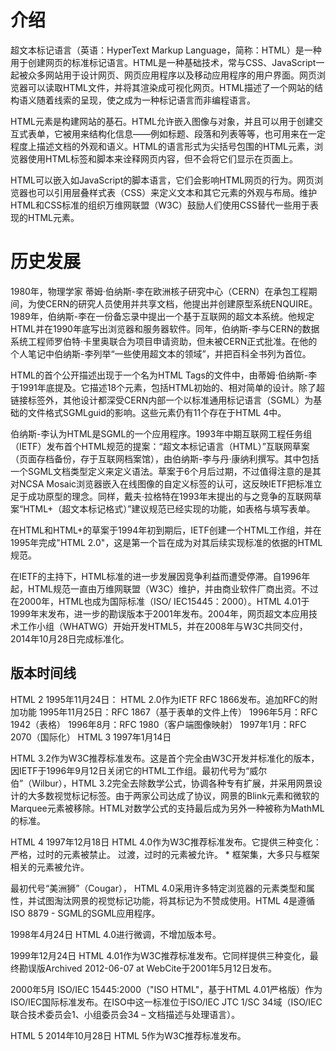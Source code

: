 # 介绍
超文本标记语言（英语：HyperText Markup Language，简称：HTML）是一种用于创建网页的标准标记语言。HTML是一种基础技术，常与CSS、JavaScript一起被众多网站用于设计网页、网页应用程序以及移动应用程序的用户界面。网页浏览器可以读取HTML文件，并将其渲染成可视化网页。HTML描述了一个网站的结构语义随着线索的呈现，使之成为一种标记语言而非编程语言。

HTML元素是构建网站的基石。HTML允许嵌入图像与对象，并且可以用于创建交互式表单，它被用来结构化信息——例如标题、段落和列表等等，也可用来在一定程度上描述文档的外观和语义。HTML的语言形式为尖括号包围的HTML元素，浏览器使用HTML标签和脚本来诠释网页内容，但不会将它们显示在页面上。

HTML可以嵌入如JavaScript的脚本语言，它们会影响HTML网页的行为。网页浏览器也可以引用层叠样式表（CSS）来定义文本和其它元素的外观与布局。维护HTML和CSS标准的组织万维网联盟（W3C）鼓励人们使用CSS替代一些用于表现的HTML元素。

# 历史发展
1980年，物理学家 蒂姆·伯纳斯-李在欧洲核子研究中心（CERN）在承包工程期间，为使CERN的研究人员使用并共享文档，他提出并创建原型系统ENQUIRE。1989年，伯纳斯-李在一份备忘录中提出一个基于互联网的超文本系统。他规定HTML并在1990年底写出浏览器和服务器软件。同年，伯纳斯-李与CERN的数据系统工程师罗伯特·卡里奥联合为项目申请资助，但未被CERN正式批准。在他的个人笔记中伯纳斯-李列举“一些使用超文本的领域”，并把百科全书列为首位。

HTML的首个公开描述出现于一个名为HTML Tags的文件中，由蒂姆·伯纳斯-李于1991年底提及。它描述18个元素，包括HTML初始的、相对简单的设计。除了超链接标签外，其他设计都深受CERN内部一个以标准通用标记语言（SGML）为基础的文件格式SGMLguid的影响。这些元素仍有11个存在于HTML 4中。

伯纳斯-李认为HTML是SGML的一个应用程序。1993年中期互联网工程任务组（IETF）发布首个HTML规范的提案：“超文本标记语言（HTML）”互联网草案（页面存档备份，存于互联网档案馆），由伯纳斯-李与丹·康纳利撰写。其中包括一个SGML文档类型定义来定义语法。草案于6个月后过期，不过值得注意的是其对NCSA Mosaic浏览器嵌入在线图像的自定义标签的认可，这反映IETF把标准立足于成功原型的理念。同样，戴夫·拉格特在1993年末提出的与之竞争的互联网草案“HTML+（超文本标记格式）”建议规范已经实现的功能，如表格与填写表单。

在HTML和HTML+的草案于1994年初到期后，IETF创建一个HTML工作组，并在1995年完成"HTML 2.0"，这是第一个旨在成为对其后续实现标准的依据的HTML规范。

在IETF的主持下，HTML标准的进一步发展因竞争利益而遭受停滞。自1996年起，HTML规范一直由万维网联盟（W3C）维护，并由商业软件厂商出资。不过在2000年，HTML也成为国际标准（ISO/ IEC15445：2000）。HTML 4.01于1999年末发布，进一步的勘误版本于2001年发布。2004年，网页超文本应用技术工作小组（WHATWG）开始开发HTML5，并在2008年与W3C共同交付，2014年10月28日完成标准化。

## 版本时间线
HTML 2
1995年11月24日： HTML 2.0作为IETF RFC 1866发布。追加RFC的附加功能
1995年11月25日：RFC 1867（基于表单的文件上传）
1996年5月：RFC 1942（表格）
1996年8月：RFC 1980（客户端图像映射）
1997年1月：RFC 2070（国际化）
HTML 3
1997年1月14日

HTML 3.2作为W3C推荐标准发布。这是首个完全由W3C开发并标准化的版本，因IETF于1996年9月12日关闭它的HTML工作组。最初代号为“威尔伯”（Wilbur），HTML 3.2完全去除数学公式，协调各种专有扩展，并采用网景设计的大多数视觉标记标签。由于两家公司达成了协议，网景的Blink元素和微软的Marquee元素被移除。HTML对数学公式的支持最后成为另外一种被称为MathML的标准。

HTML 4
1997年12月18日
HTML 4.0作为W3C推荐标准发布。它提供三种变化： 严格，过时的元素被禁止。 过渡，过时的元素被允许。 * 框架集，大多只与框架相关的元素被允许。

最初代号“美洲狮”（Cougar）， HTML 4.0采用许多特定浏览器的元素类型和属性，并试图淘汰网景的视觉标记功能，将其标记为不赞成使用。HTML 4是遵循ISO 8879 - SGML的SGML应用程序。

1998年4月24日
HTML 4.0进行微调，不增加版本号。

1999年12月24日
HTML 4.01作为W3C推荐标准发布。它同样提供三种变化，最终勘误版Archived 2012-06-07 at WebCite于2001年5月12日发布。

2000年5月
ISO/IEC 15445:2000（"ISO HTML"，基于HTML 4.01严格版）作为ISO/IEC国际标准发布。在ISO中这一标准位于ISO/IEC JTC 1/SC 34域（ISO/IEC联合技术委员会1、小组委员会34 – 文档描述与处理语言）。

HTML 5
2014年10月28日 HTML 5作为W3C推荐标准发布。